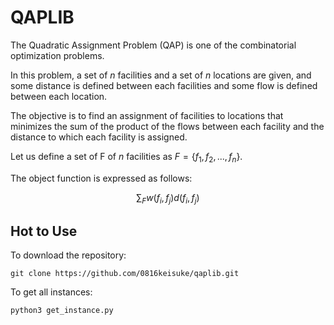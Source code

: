 # QAPLIB

The Quadratic Assignment Problem (QAP) is one of the combinatorial optimization problems.

In this problem, a set of $n$ facilities and a set of $n$ locations are given, and some distance is defined between each facilities and some flow is defined between each location.

The objective is to find an assignment of facilities to locations that minimizes the sum of the product of the flows between each facility and the distance to which each facility is assigned.

Let us define a set of F of $n$ facilities as $F=\{f_1, f_2, ..., f_n\}$.

The object function is expressed as follows:

$$
\sum_{F} w(f_i, f_j)d(f_i, f_j)
$$

## Hot to Use

To download the repository:

```shell
git clone https://github.com/0816keisuke/qaplib.git
```

To get all instances:

```shell
python3 get_instance.py
```